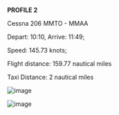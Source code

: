 **PROFILE 2**

Cessna 206 MMTO - MMAA

Depart: 10:10, Arrive: 11:49;

Speed: 145.73 knots;

Flight distance: 159.77 nautical miles

Taxi Distance: 2 nautical miles

![image](https://github.com/user-attachments/assets/7c542fc2-bd9b-42f0-8e99-c0e870974bc2)

![image](https://github.com/user-attachments/assets/e4282ba9-d272-40a9-9137-c5b894893719)

